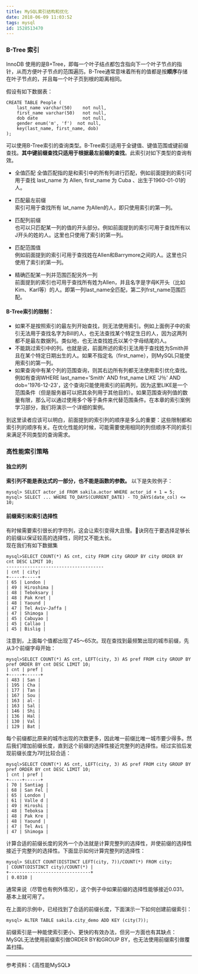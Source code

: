 ```yaml
---
title: MySQL索引结构和优化
date: 2018-06-09 11:03:52
tags: mysql
id: 1528513470
---
```

### B-Tree 索引
InnoDB 使用的是B+Tree，即每一个叶子结点都包含指向下一个叶子节点的指针，从而方便叶子节点的范围遍历。B-Tree通常意味着所有的值都是按**顺序**存储在叶子节点的，并且每一个叶子页到根的距离相同。

假设有如下数据表：
```
CREATE TABLE People (
    last_name varchar(50)    not null,
    first_name varchar(50)   not null,
    dob date                 not null,
    gender enum('m', 'f')  not null,
    key(last_name, first_name, dob)
);
```
可以使用B-Tree索引的查询类型。B-Tree索引适用于全键值、键值范围或键前缀查找。**其中键前缀查找只适用于根据最左前缀的查找**。此索引对如下类型的查询有效。

- 全值匹配
  全值匹配指的是和索引中的所有列进行匹配，例如前面提到的索引可用于查找 last_name 为 Allen, first_name 为 Cuba 、出生于1960-01-01的人。

- 匹配最左前缀  
索引可用于查找所有 lat_name 为Allen的人，即只使用索引的第一列。

- 匹配列前缀  
也可以只匹配某一列的值的开头部分。例如前面提到的索引可用于查找所有以J开头的姓的人。这里也只使用了索引的第一列。

- 匹配范围值  
例如前面提到的索引可用于查找姓在Allen和Barrymore之间的人。这里也只使用了索引的第一列。

- 精确匹配某一列并范围匹配另外一列  
前面提到的索引也可用于查找所有姓为Allen，并且名字是字母K开头（比如Kim、Karl等）的人。即第一列last_name全匹配，第二列frst_name范围匹配。

#### B-Tree索引的限制：
- 如果不是按照索引的最左列开始查找，则无法使用索引。例如上面例子中的索引无法用于查找名字为Bill的人，也无法查找某个特定生日的人，因为这两列都不是最左数据列。类似地，也无法查找姓氏以某个字母结尾的人。
- 不能跳过索引中的列。也就是说，前面所述的索引无法用于查找姓为Smith并且在某个特定日期出生的人。如果不指定名（first_name），则MySQL只能使用索引的第一列。
- 如果查询中有某个列的范围查询，则其右边所有列都无法使用索引优化查找。例如有查询WHERE last_name='Smith' AND frst_name LIKE 'J％' AND dob='1976-12-23'，这个查询只能使用索引的前两列，因为这里LIKE是一个范围条件（但是服务器可以把其余列用于其他目的）。如果范围查询列值的数量有限，那么可以通过使用多个等于条件来代替范围条件。在本章的索引案例学习部分，我们将演示一个详细的案例。

到这里读者应该可以明白，前面提到的索引列的顺序是多么的重要：这些限制都和索引列的顺序有关。在优化性能的时候，可能需要使用相同的列但顺序不同的索引来满足不同类型的查询需求。

### 高性能索引策略
#### 独立的列
**索引列不能是表达式的一部分，也不能是函数的参数。** 以下是失败例子：
```
mysql> SELECT actor_id FROM sakila.actor WHERE actor_id + 1 = 5;
mysql> SELECT ... WHERE TO_DAYS(CURRENT_DATE) - TO_DAYS(date_col) <= 10;
```

#### 前缀索引和索引选择性
有时候需要索引很长的字符列，这会让索引变得大且慢。诀窍在于要选择足够长的前缀以保证较高的选择性，同时又不能太长。  
现在我们有如下数据集
```
mysql>SELECT COUNT(*) AS cnt, city FROM city GROUP BY city ORDER BY cnt DESC LIMIT 10;
-------------------------------------
| cnt | city|
+-----+-----+
| 65 | London |
| 49 | Hiroshima |
| 48 | Teboksary |
| 48 | Pak Kret |
| 48 | Yaound |
| 47 | Tel Aviv-Jaffa |
| 47 | Shimoga |
| 45 | Cabuyao |
| 45 | Callao |
| 45 | Bislig |
```
注意到，上面每个值都出现了45～65次。现在查找到最频繁出现的城市前缀，先从3个前缀字母开始：
```
mysql>SELECT COUNT(*) AS cnt, LEFT(city, 3) AS pref FROM city GROUP BY pref ORDER BY cnt DESC LIMIT 10;
| cnt | pref |
+-----+------+
| 483 | San |
| 195 | Cha |
| 177 | Tan |
| 167 | Sou |
| 163 | al- |
| 163 | Sal |
| 146 | Shi |
| 136 | Hal |
| 130 | Val |
| 129 | Bat |
```
每个前缀都比原来的城市出现的次数更多，因此唯一前缀比唯一城市要少得多。然后我们增加前缀长度，直到这个前缀的选择性接近完整列的选择性。经过实验后发现前缀长度为7时比较合适：
```
mysql>SELECT COUNT(*) AS cnt, LEFT(city, 3) AS pref FROM city GROUP BY pref ORDER BY cnt DESC LIMIT 10;
| cnt | pref |
+-----+------+
| 70 | Santiag |
| 68 | San Fel |
| 65 | London |
| 61 | Valle d |
| 49 | Hiroshi |
| 48 | Teboksa |
| 48 | Pak Kre |
| 48 | Yaound |
| 47 | Tel Avi |
| 47 | Shimoga |
```
计算合适的前缀长度的另外一个办法就是计算完整列的选择性，并使前缀的选择性接近于完整列的选择性。下面显示如何计算完整列的选择性：
```
mysql> SELECT COUNT(DISTINCT LEFT(city, 7))/COUNT(*) FROM city;
| COUNT(DISTINCT city)/COUNT(*) |
+-------------------------------+
| 0.0310 |
```
通常来说（尽管也有例外情况），这个例子中如果前缀的选择性能够接近0.031，基本上就可用了。

在上面的示例中，已经找到了合适的前缀长度，下面演示一下如何创建前缀索引：
```
mysql> ALTER TABLE sakila.city_demo ADD KEY (city(7));
```
前缀索引是一种能使索引更小、更快的有效办法，但另一方面也有其缺点：MySQL无法使用前缀索引做ORDER BY和GROUP BY，也无法使用前缀索引做覆盖扫描。


--------------------------
参考资料：《高性能MySQL》